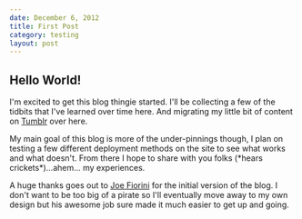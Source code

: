 ```yaml
---
date: December 6, 2012
title: First Post
category: testing
layout: post
---
```


## Hello World! 

I'm excited to get this blog thingie started. I'll be collecting a few of the tidbits that I've learned over time here. And migrating my little bit of content on [Tumblr](http://rbirnie.tumblr.com/) over here.

My main goal of this blog is more of the under-pinnings though, I plan on testing a few different deployment methods on the site to see what works and what doesn't. From there I hope to share with you folks (\*hears crickets\*)...ahem... my experiences.

A huge thanks goes out to [Joe Fiorini](http://www.userobsessed.net/) for the initial version of the blog. I don't want to be too big of a pirate so I'll eventually move away to my own design but his awesome job sure made it much easier to get up and going. 